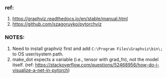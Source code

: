 ### ref:

1. https://graphviz.readthedocs.io/en/stable/manual.html
2. https://github.com/szagoruyko/pytorchviz

### NOTES:

1. Need to install graphviz first and add `C:\Program Files\Graphviz\bin\;` to OS user/system path.
2. make_dot expects a variable (i.e., tensor with grad_fn), not the model itself. (ref: https://stackoverflow.com/questions/52468956/how-do-i-visualize-a-net-in-pytorch)
